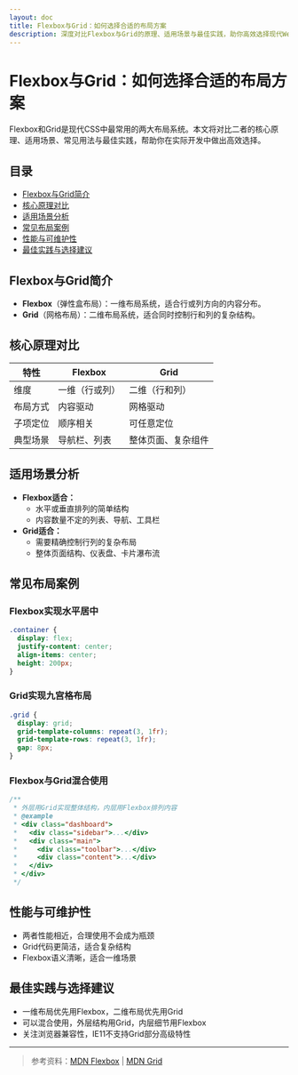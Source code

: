 ```yaml
---
layout: doc
title: Flexbox与Grid：如何选择合适的布局方案
description: 深度对比Flexbox与Grid的原理、适用场景与最佳实践，助你高效选择现代Web布局方案。
---
```


# Flexbox与Grid：如何选择合适的布局方案

Flexbox和Grid是现代CSS中最常用的两大布局系统。本文将对比二者的核心原理、适用场景、常见用法与最佳实践，帮助你在实际开发中做出高效选择。

## 目录

- [Flexbox与Grid简介](#flexbox与grid简介)
- [核心原理对比](#核心原理对比)
- [适用场景分析](#适用场景分析)
- [常见布局案例](#常见布局案例)
- [性能与可维护性](#性能与可维护性)
- [最佳实践与选择建议](#最佳实践与选择建议)

## Flexbox与Grid简介

- **Flexbox**（弹性盒布局）：一维布局系统，适合行或列方向的内容分布。
- **Grid**（网格布局）：二维布局系统，适合同时控制行和列的复杂结构。

## 核心原理对比

| 特性         | Flexbox           | Grid             |
| ------------ | ---------------- | ---------------- |
| 维度         | 一维（行或列）    | 二维（行和列）   |
| 布局方式     | 内容驱动         | 网格驱动         |
| 子项定位     | 顺序相关         | 可任意定位       |
| 典型场景     | 导航栏、列表     | 整体页面、复杂组件 |

## 适用场景分析

- **Flexbox适合：**
  - 水平或垂直排列的简单结构
  - 内容数量不定的列表、导航、工具栏
- **Grid适合：**
  - 需要精确控制行列的复杂布局
  - 整体页面结构、仪表盘、卡片瀑布流

## 常见布局案例

### Flexbox实现水平居中

```css
.container {
  display: flex;
  justify-content: center;
  align-items: center;
  height: 200px;
}
```

### Grid实现九宫格布局

```css
.grid {
  display: grid;
  grid-template-columns: repeat(3, 1fr);
  grid-template-rows: repeat(3, 1fr);
  gap: 8px;
}
```

### Flexbox与Grid混合使用

```js
/**
 * 外层用Grid实现整体结构，内层用Flexbox排列内容
 * @example
 * <div class="dashboard">
 *   <div class="sidebar">...</div>
 *   <div class="main">
 *     <div class="toolbar">...</div>
 *     <div class="content">...</div>
 *   </div>
 * </div>
 */
```

## 性能与可维护性

- 两者性能相近，合理使用不会成为瓶颈
- Grid代码更简洁，适合复杂结构
- Flexbox语义清晰，适合一维场景

## 最佳实践与选择建议

- 一维布局优先用Flexbox，二维布局优先用Grid
- 可以混合使用，外层结构用Grid，内层细节用Flexbox
- 关注浏览器兼容性，IE11不支持Grid部分高级特性

---

> 参考资料：[MDN Flexbox](https://developer.mozilla.org/zh-CN/docs/Web/CSS/CSS_Flexible_Box_Layout) | [MDN Grid](https://developer.mozilla.org/zh-CN/docs/Web/CSS/CSS_Grid_Layout) 